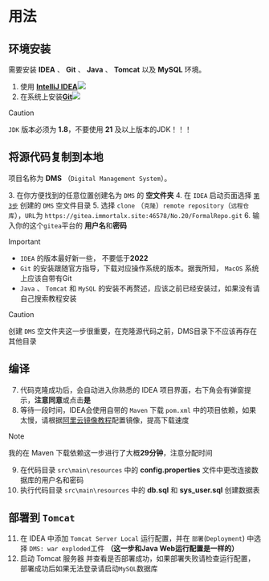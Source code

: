 # 用法

## 环境安装
需要安装 **IDEA** 、 **Git** 、 **Java** 、 **Tomcat** 以及 **MySQL** 环境。
1. 使用 [**IntelliJ IDEA**](https://www.jetbrains.com/idea/download/)![](https://camo.githubusercontent.com/5b6ba2a51ac1abd8d47caa3acd8c3049558c480ed87a61619330861d0cb1ef78/68747470733a2f2f696d672e736869656c64732e696f2f62616467652f496e74656c6c694a253230494445412d3030303030302e7376673f7374796c653d666f722d7468652d6261646765266c6f676f3d696e74656c6c696a69646561266c6f676f436f6c6f723d666666666666)  
2. 在系统上安装[**Git**](https://git-scm.com/downloads/)![](https://img.shields.io/badge/GIT-E44C30?style=for-the-badge&logo=git&logoColor=white)

> [!CAUTION]
> `JDK` 版本必须为 **1.8**，不要使用 **21** 及以上版本的JDK！！！

## 将源代码复制到本地
项目名称为 **DMS** （`Digital Management System`）。<br/>

<a name="No-3"></a>
3. 在你方便找到的任意位置创建名为 `DMS` 的 **空文件夹**
4. 在 `IDEA` 启动页面选择 [`第3步`](#No-3) 创建的 `DMS` 空文件目录
5. 选择 `clone` （`克隆`）`remote repository`（`远程仓库`），`URL`为 `https://gitea.immortalx.site:46578/No.20/FormalRepo.git`
6. 输入你的这个`gitea`平台的 **用户名**和**密码**

> [!IMPORTANT]
> - `IDEA` 的版本最好新一些， 不要低于**2022**
> - `Git` 的安装跟随官方指导，下载对应操作系统的版本。据我所知， `MacOS` 系统上应该自带有Git
> - `Java` 、 `Tomcat` 和 `MySQL` 的安装不再赘述，应该之前已经安装过，如果没有请自己搜索教程安装

> [!CAUTION]
> 创建 `DMS` 空文件夹这一步很重要，在克隆源代码之前，DMS目录下不应该再存在其他目录


## 编译
7. 代码克隆成功后，会自动进入你熟悉的 IDEA 项目界面，右下角会有弹窗提示，**注意同意**或点击**是**
8. 等待一段时间，IDEA会使用自带的 `Maven` 下载 `pom.xml` 中的项目依赖，如果太慢，请根据[阿里云镜像教程](https://blog.csdn.net/yufeiluo/article/details/129358411)配置镜像，提高下载速度

> [!NOTE]
> 我的在 Maven 下载依赖这一步进行了大概**29分钟**，注意分配时间

9. 在代码目录 `src\main\resources` 中的 **config.properties** 文件中更改连接数据库的用户名和密码
10. 执行代码目录 `src\main\resources` 中的  **db.sql** 和 **sys_user.sql** 创建数据表


## 部署到 `Tomcat`
11. 在 IDEA 中添加 `Tomcat Server Local` 运行配置，并在 `部署`(`Deployment`) 中选择 `DMS: war exploded`工件 **（这一步和Java Web运行配置是一样的）**
12. 启动 Tomcat 服务器 并查看是否部署成功，如果部署失败请检查运行配置，部署成功后如果无法登录请启动`MySQL`数据库


